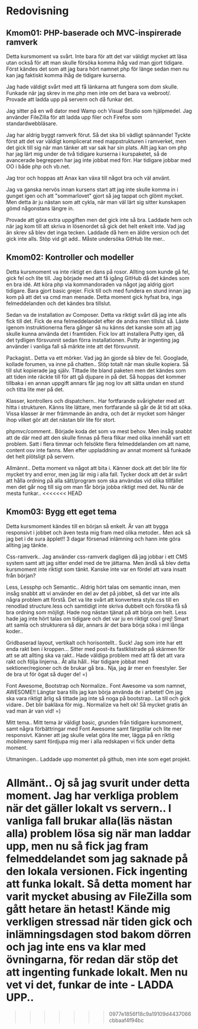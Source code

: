 Redovisning
====================================
 
Kmom01: PHP-baserade och MVC-inspirerade ramverk
------------------------------------
 
Detta kursmoment va svårt. Inte bara för att det var väldigt mycket att läsa utan också för att man skulle försöka komma ihåg vad man gjort tidigare. Först kändes det som att jag bara hört namnet php för länge sedan men nu kan jag faktiskt komma ihåg de tidigare kurserna. 

Jag hade väldigt svårt med att få länkarna att fungera som dom skulle. Funkade när jag skrev in me.php men inte om det bara va webroot/. Provade att ladda upp på servern och då funkar det. 

Jag sitter på en w8 dator med Wamp och Visual Studio som hjälpmedel. Jag använder FileZilla för att ladda upp filer och Firefox som standardwebbläsare. 

Jag har aldrig byggt ramverk förut. Så det ska bli vädligt spännande! Tyckte först att det var väldigt komplicerat med mappstrukturen i ramverket, men det gick till sig när man tänker att var sak har sin plats. Allt jag kan om php har jag lärt mig under de två tidigare kurserna i kurspaketet, så de avancerade begreppen har jag inte jobbat med förr. Har tidigare jobbar med OO i både php och vb.net. 

Jag tror och hoppas att Anax kan växa till något bra och väl använt. 

Jag va ganska nervös innan kursens start att jag inte skulle komma in i gunget igen och att "sommarlovet" gjort så jag tappat och glömt mycket. Men detta är ju nästan som att cykla, när man väl lärt sig sitter kunskapen gömd någonstans längre in. 

Provade att göra extra uppgiften men det gick inte så bra. Laddade hem och när jag kom till att skriva in lösenordet så gick det helt enkelt inte. Vad jag än skrev så blev det inga tecken. Laddade då hem en äldre version och det gick inte alls. Stöp vid git add.. Måste undersöka GitHub lite mer.. 

 
Kmom02: Kontroller och modeller
------------------------------------
 
Detta kursmoment va inte riktigt en dans på rosor. Allting som kunde gå fel, gick fel och lite till. Jag började med att få igång GitHub då det kändes som en bra idé. 
Att köra php via kommandoraden va något jag aldrig gjort tidigare. Bara gjort basic grejer. Fick till och med fundera en stund innan jag kom på att det va cmd man menade. Detta moment gick hyfsat bra, inga felmeddelanden och det kändes bra tillslut. 

Sedan va de installation av Composer.
Detta va riktigt svårt då jag inte alls fick till det. Fick de ena felmeddelandet efter de andra men tillslut så. Läste igenom instruktionerna flera gånger så nu känns det kanske som att jag skulle kunna använda det i framtiden. Fick lov att installera Putty igen, då det tydligen försvunnit sedan förra installationen. Putty är ingenting jag använder i vanliga fall så märkte inte att det försvunnit. 

Packagist..
Detta va ett mörker. Vad jag än gjorde så blev de fel. Googlade, kollade forumen, va inne på chatten.. Stöp totalt när man skulle kopiera. Så till slut kopierade jag själv. Tittade lite bland paketen men det kändes som att tiden inte räckte till för att gå djupare in på det. Så hoppas det kommer tillbaka i en annan uppgift annars får jag nog lov att sätta undan en stund och titta lite mer på det. 

Klasser, kontrollers och dispatchern..
Har fortfarande svårigheter med att hitta i strukturen. Känns lite lättare, men fortfarande så går de åt tid att söka. Vissa klasser är mer främmande än andra, och det är mycket som hänger ihop vilket gör att det nästan blir lite för stort. 

phpmvc/comment..
Började koda det som va mest behov. Men insåg snabbt att de där med att den skulle finnas på flera flikar med olika innehåll vart ett problem. Satt i flera timmar och felsökte flera felmeddelanden om att name, content osv inte fanns. Men efter uppladdning av annat moment så funkade det helt plötsligt på servern. 

Allmännt..
Detta moment va något att bita i. Känner dock att det blir lite för mycket try and error, men jag lär mig i alla fall. Tycker dock att det är svårt att hålla ordning på alla sätt/program som ska användas vid olika tillfället men det går nog till sig om man får börja jobba riktigt med det. Nu när de mesta funkar..
<<<<<<< HEAD

 
Kmom03: Bygg ett eget tema
------------------------------------
 
Detta kursmoment kändes till en början så enkelt. Är van att bygga responsivt i jobbet och även testa mig fram med olika metoder.. Men ack så jag bet i de sura äpplet!! 3 dagar försenad inlämning och hann inte göra allting jag tänkte. 

Css-ramverk..
Jag använder css-ramverk dagligen då jag jobbar i ett CMS system samt att jag sitter endel med de tre jättarna. Men ändå så blev detta kursmoment inte riktigt som tänkt. Kanske inte var en fördel att vara insatt från början? 

Less, Lessphp och Semantic..
Aldrig hört talas om semantic innan, men insåg snabbt att vi använder en del av det på jobbet, så det var inte alls några problem att förstå. Det va lite svårt att konvertera style.css till en renodlad structure.less och samtidigt inte skriva dubbelt och försöka få så bra ordning som möjligt. Hade nog nästan tjänat på att börja om helt. Less hade jag inte hört talas om tidigare och det var ju en riktigt cool grej! Smart att samla och strukturera så där, annars är det bara börja söka i mil långa koder..

Gridbaserad layout, vertikalt och horisontellt..
Suck! Jag som inte har ett enda rakt ben i kroppen... Sitter med post-its fastklistrade på skärmen för att se att allting ska va rakt.. Hade väldiga problem med att få det att vara rakt och följa linjerna.. Åt alla håll.. Har tidigare jobbat med sektioner/regioner och de brukar gå bra.. Nja, jag är mer en freestyler. Ser de bra ut för ögat så duger de! =)

Font Awesome, Bootstrap och Normalize..
Font Awesome va som namnet, AWESOME!! Längtar bara tills jag kan börja använda de i arbetet! Om jag ska vara riktigt ärlig så tittade jag inte så noga på bootstrap.. La till och gick vidare.. Det blir bakläxa för mig.. Normalize va helt ok! Så mycket gratis än vad man är van vid! =)

Mitt tema..
Mitt tema är väldigt basic, grunden från tidigare kursmoment, samt några förbättringar med Font Awesome samt färgstilar och lite mer responsivt. Känner att jag skulle velat göra lite mer, lägga på en riktig mobilmeny samt fördjupa mig mer i alla redskapen vi fick under detta moment. 

Utmaningen.. 
Laddade upp momentet på github, men inte som eget projekt. 

Allmänt..
Oj så jag svurit under detta moment. Jag har verkliga problem när det gäller lokalt vs servern.. I vanliga fall brukar alla(läs nästan alla) problem lösa sig när man laddar upp, men nu så fick jag fram felmeddelandet som jag saknade på den lokala versionen. Fick ingenting att funka lokalt. Så detta moment har varit mycket abusing av FileZilla som gått hetare än hetast! Kände mig verkligen stressad när tiden gick och inlämningsdagen stod bakom dörren och jag inte ens va klar med övningarna, för redan där stöp det att ingenting funkade lokalt. Men nu vet vi det, funkar de inte - LADDA UPP.. 
=======
>>>>>>> 0977e1856f18c9a19109d4437066cbbaaf4f94bc
